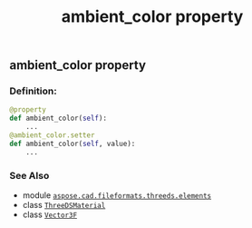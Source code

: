 ﻿---
title: ambient_color property
second_title: Aspose.CAD for Python via .NET API References
description: 
type: docs
weight: 30
url: /python-net/aspose.cad.fileformats.threeds.elements/threedsmaterial/ambient_color/
is_root: false
---

## ambient_color property

### Definition:
```python
@property
def ambient_color(self):
    ...
@ambient_color.setter
def ambient_color(self, value):
    ...
```

### See Also
* module [`aspose.cad.fileformats.threeds.elements`](../../)
* class [`ThreeDSMaterial`](/cad/python-net/aspose.cad.fileformats.threeds.elements/threedsmaterial)
* class [`Vector3F`](/cad/python-net/aspose.cad/vector3f)
